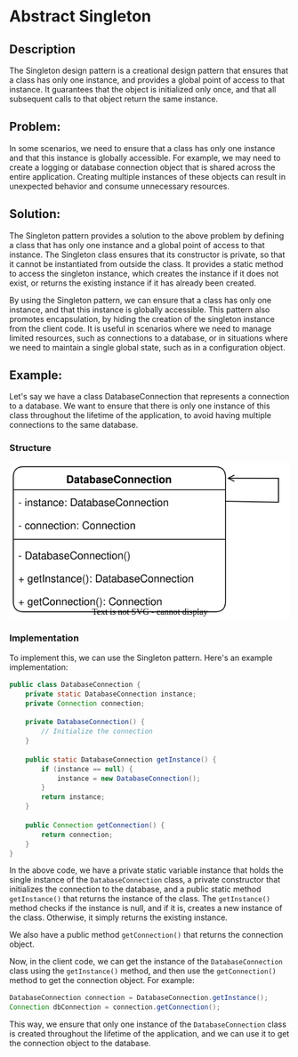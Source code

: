 # Abstract Singleton 
## Description
The Singleton design pattern is a creational design pattern that ensures that a class has only one instance, and provides a global point of access to that instance. It guarantees that the object is initialized only once, and that all subsequent calls to that object return the same instance.

## Problem:
In some scenarios, we need to ensure that a class has only one instance and that this instance is globally accessible. For example, we may need to create a logging or database connection object that is shared across the entire application. Creating multiple instances of these objects can result in unexpected behavior and consume unnecessary resources.

## Solution:
The Singleton pattern provides a solution to the above problem by defining a class that has only one instance and a global point of access to that instance. The Singleton class ensures that its constructor is private, so that it cannot be instantiated from outside the class. It provides a static method to access the singleton instance, which creates the instance if it does not exist, or returns the existing instance if it has already been created.

By using the Singleton pattern, we can ensure that a class has only one instance, and that this instance is globally accessible. This pattern also promotes encapsulation, by hiding the creation of the singleton instance from the client code. It is useful in scenarios where we need to manage limited resources, such as connections to a database, or in situations where we need to maintain a single global state, such as in a configuration object.
## Example: 
Let's say we have a class DatabaseConnection that represents a connection to a database. We want to ensure that there is only one instance of this class throughout the lifetime of the application, to avoid having multiple connections to the same database.

### Structure
<p align="center">
    <img src="./diagrams/singleton.svg"/>
</p>

### Implementation

To implement this, we can use the Singleton pattern. Here's an example implementation:

``` Java
public class DatabaseConnection {
    private static DatabaseConnection instance;
    private Connection connection;

    private DatabaseConnection() {
        // Initialize the connection
    }

    public static DatabaseConnection getInstance() {
        if (instance == null) {
            instance = new DatabaseConnection();
        }
        return instance;
    }

    public Connection getConnection() {
        return connection;
    }
}

```

In the above code, we have a private static variable instance that holds the single instance of the `DatabaseConnection` class, a private constructor that initializes the connection to the database, and a public static method `getInstance()` that returns the instance of the class. The `getInstance()` method checks if the instance is null, and if it is, creates a new instance of the class. Otherwise, it simply returns the existing instance.

We also have a public method `getConnection()` that returns the connection object.

Now, in the client code, we can get the instance of the `DatabaseConnection` class using the `getInstance()` method, and then use the `getConnection()` method to get the connection object. For example:


``` Java
DatabaseConnection connection = DatabaseConnection.getInstance();
Connection dbConnection = connection.getConnection();

```

This way, we ensure that only one instance of the `DatabaseConnection` class is created throughout the lifetime of the application, and we can use it to get the connection object to the database.



